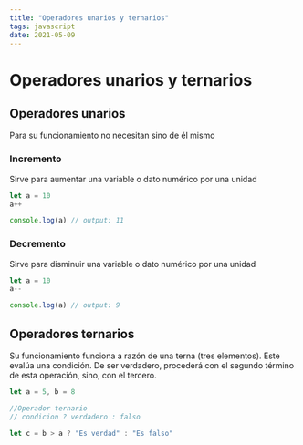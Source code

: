 ```yaml
---
title: "Operadores unarios y ternarios"
tags: javascript
date: 2021-05-09
---
```


# Operadores unarios y ternarios

## Operadores unarios
Para su funcionamiento no necesitan sino de él mismo

### Incremento
Sirve para aumentar una variable o dato numérico por una unidad

````js
let a = 10
a++

console.log(a) // output: 11
````

### Decremento
Sirve para disminuir una variable o dato numérico por una unidad

````js
let a = 10
a--

console.log(a) // output: 9
````

## Operadores ternarios
Su funcionamiento funciona a razón de una terna (tres elementos). Este evalúa una condición. De ser verdadero, procederá con el segundo término de esta operación, sino, con el tercero.

````js
let a = 5, b = 8

//Operador ternario
// condicion ? verdadero : falso

let c = b > a ? "Es verdad" : "Es falso"
````
